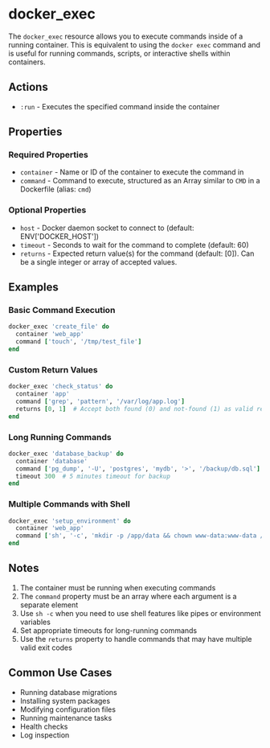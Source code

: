 # docker_exec

The `docker_exec` resource allows you to execute commands inside of a running container. This is equivalent to using the `docker exec` command and is useful for running commands, scripts, or interactive shells within containers.

## Actions

- `:run` - Executes the specified command inside the container

## Properties

### Required Properties

- `container` - Name or ID of the container to execute the command in
- `command` - Command to execute, structured as an Array similar to `CMD` in a Dockerfile (alias: `cmd`)

### Optional Properties

- `host` - Docker daemon socket to connect to (default: ENV['DOCKER_HOST'])
- `timeout` - Seconds to wait for the command to complete (default: 60)
- `returns` - Expected return value(s) for the command (default: [0]). Can be a single integer or array of accepted values.

## Examples

### Basic Command Execution

```ruby
docker_exec 'create_file' do
  container 'web_app'
  command ['touch', '/tmp/test_file']
end
```

### Custom Return Values

```ruby
docker_exec 'check_status' do
  container 'app'
  command ['grep', 'pattern', '/var/log/app.log']
  returns [0, 1]  # Accept both found (0) and not-found (1) as valid returns
end
```

### Long Running Commands

```ruby
docker_exec 'database_backup' do
  container 'database'
  command ['pg_dump', '-U', 'postgres', 'mydb', '>', '/backup/db.sql']
  timeout 300  # 5 minutes timeout for backup
end
```

### Multiple Commands with Shell

```ruby
docker_exec 'setup_environment' do
  container 'web_app'
  command ['sh', '-c', 'mkdir -p /app/data && chown www-data:www-data /app/data']
end
```

## Notes

1. The container must be running when executing commands
2. The `command` property must be an array where each argument is a separate element
3. Use `sh -c` when you need to use shell features like pipes or environment variables
4. Set appropriate timeouts for long-running commands
5. Use the `returns` property to handle commands that may have multiple valid exit codes

## Common Use Cases

- Running database migrations
- Installing system packages
- Modifying configuration files
- Running maintenance tasks
- Health checks
- Log inspection
